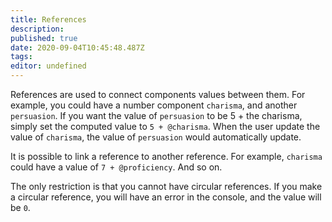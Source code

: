 ```yaml
---
title: References
description: 
published: true
date: 2020-09-04T10:45:48.487Z
tags: 
editor: undefined
---
```


References are used to connect components values between them. For example, you could have a number component `charisma`, and another `persuasion`. If you want the value of `persuasion` to be 5 + the charisma, simply set the computed value to `5 + @charisma`. When the user update the value of `charisma`, the value of `persuasion` would automatically update. 

It is possible to link a reference to another reference. For example, `charisma` could have a value of `7 + @proficiency`. And so on.

The only restriction is that you cannot have circular references. If you make a circular reference, you will have an error in the console, and the value will be `0`.